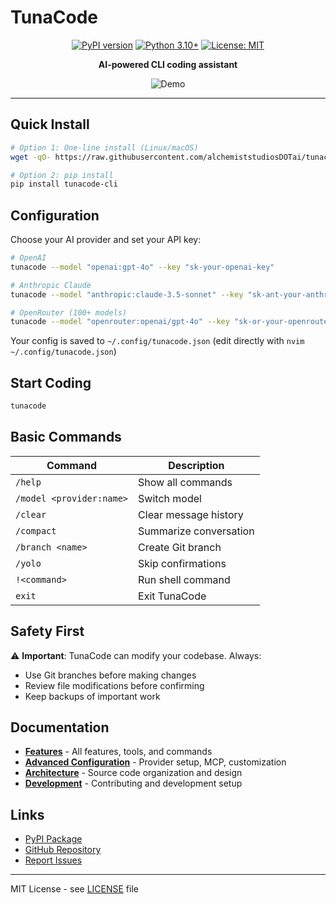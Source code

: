 # TunaCode

<div align="center">

[![PyPI version](https://badge.fury.io/py/tunacode-cli.svg)](https://badge.fury.io/py/tunacode-cli)
[![Python 3.10+](https://img.shields.io/badge/python-3.10+-blue.svg)](https://www.python.org/downloads/)
[![License: MIT](https://img.shields.io/badge/License-MIT-yellow.svg)](https://opensource.org/licenses/MIT)

**AI-powered CLI coding assistant**

![Demo](demo.gif)

</div>

---

## Quick Install

```bash
# Option 1: One-line install (Linux/macOS)
wget -qO- https://raw.githubusercontent.com/alchemiststudiosDOTai/tunacode/master/scripts/install_linux.sh | bash

# Option 2: pip install
pip install tunacode-cli
```

## Configuration

Choose your AI provider and set your API key:

```bash
# OpenAI
tunacode --model "openai:gpt-4o" --key "sk-your-openai-key"

# Anthropic Claude  
tunacode --model "anthropic:claude-3.5-sonnet" --key "sk-ant-your-anthropic-key"

# OpenRouter (100+ models)
tunacode --model "openrouter:openai/gpt-4o" --key "sk-or-your-openrouter-key"
```

Your config is saved to `~/.config/tunacode.json` (edit directly with `nvim ~/.config/tunacode.json`)

## Start Coding

```bash
tunacode
```

## Basic Commands

| Command | Description |
| ------- | ----------- |
| `/help` | Show all commands |
| `/model <provider:name>` | Switch model |
| `/clear` | Clear message history |
| `/compact` | Summarize conversation |
| `/branch <name>` | Create Git branch |
| `/yolo` | Skip confirmations |
| `!<command>` | Run shell command |
| `exit` | Exit TunaCode |

## Safety First

⚠️ **Important**: TunaCode can modify your codebase. Always:
- Use Git branches before making changes
- Review file modifications before confirming
- Keep backups of important work

## Documentation

- [**Features**](documentation/FEATURES.md) - All features, tools, and commands
- [**Advanced Configuration**](documentation/ADVANCED-CONFIG.md) - Provider setup, MCP, customization
- [**Architecture**](documentation/ARCHITECTURE.md) - Source code organization and design
- [**Development**](documentation/DEVELOPMENT.md) - Contributing and development setup

## Links

- [PyPI Package](https://pypi.org/project/tunacode-cli/)
- [GitHub Repository](https://github.com/alchemiststudiosDOTai/tunacode)
- [Report Issues](https://github.com/alchemiststudiosDOTai/tunacode/issues)

---

MIT License - see [LICENSE](LICENSE) file
